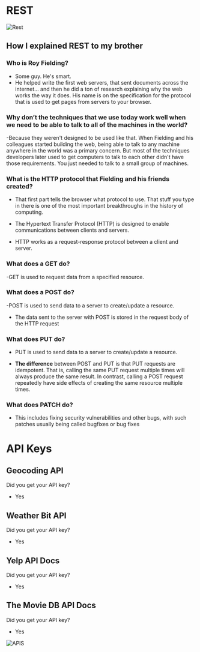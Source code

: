 # REST

![Rest](https://cdn-media-1.freecodecamp.org/images/1*gqHgCNubMncv7EwWNdArGQ.png)

## How I explained REST to my brother

### Who is Roy Fielding?
- Some guy. He's smart.
- He helped write the first web servers, that sent documents across the internet… and then he did a ton of research explaining why the web works the way it does. His name is on the specification for the protocol that is used to get pages from servers to your browser.

### Why don’t the techniques that we use today work well when we need to be able to talk to all of the machines in the world?
-Because they weren't designed to be used like that. When Fielding and his colleagues started building the web, being able to talk to any machine anywhere in the world was a primary concern. But most of the techniques developers later used to get computers to talk to each other didn't have those requirements. You just needed to talk to a small group of machines.

### What is the HTTP protocol that Fielding and his friends created?
- That first part tells the browser what protocol to use. That stuff you type in there is one of the most important breakthroughs in the history of computing.

- The Hypertext Transfer Protocol (HTTP) is designed to enable communications between clients and servers.

- HTTP works as a request-response protocol between a client and server.

### What does a GET do?
-GET is used to request data from a specified resource.

### What does a POST do?
-POST is used to send data to a server to create/update a resource.

- The data sent to the server with POST is stored in the request body of the HTTP request

### What does PUT do?
- PUT is used to send data to a server to create/update a resource.

- **The difference** between POST and PUT is that PUT requests are idempotent. That is, calling the same PUT request multiple times will always produce the same result. In contrast, calling a POST request repeatedly have side effects of creating the same resource multiple times.

### What does PATCH do?
- This includes fixing security vulnerabilities and other bugs, with such patches usually being called bugfixes or bug fixes

# API Keys
## Geocoding API
Did you get your API key?
- Yes
## Weather Bit API
Did you get your API key?
- Yes
## Yelp API Docs
Did you get your API key?
- Yes
## The Movie DB API Docs
Did you get your API key?
- Yes

![APIS](https://miro.medium.com/max/1124/1*YLFt-xYVwkrDx-S4CnsoEQ.png
)